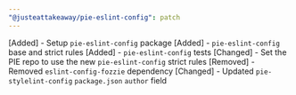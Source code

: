 ```yaml
---
"@justeattakeaway/pie-eslint-config": patch
---
```


[Added] - Setup `pie-eslint-config` package
[Added] - `pie-eslint-config` base and strict rules
[Added] - `pie-eslint-config` tests
[Changed] - Set the PIE repo to use the new `pie-eslint-config` strict rules
[Removed] - Removed `eslint-config-fozzie` dependency
[Changed] - Updated `pie-stylelint-config` `package.json` `author` field

